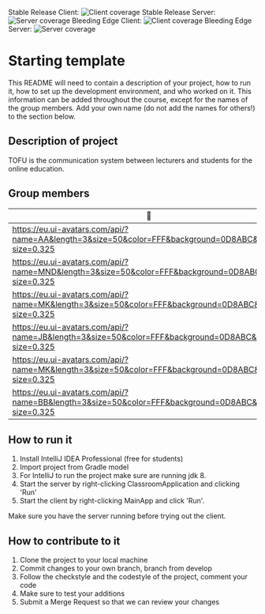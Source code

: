 Stable Release Client: ![Client coverage](https://gitlab.ewi.tudelft.nl/cse1105/2020-2021/team-repositories/oopp-group-54/repository-template/badges/master/coverage.svg?job=client-test)
Stable Release Server: ![Server coverage](https://gitlab.ewi.tudelft.nl/cse1105/2020-2021/team-repositories/oopp-group-54/repository-template/badges/master/coverage.svg?job=server-test)
Bleeding Edge Client: ![Client coverage](https://gitlab.ewi.tudelft.nl/cse1105/2020-2021/team-repositories/oopp-group-54/repository-template/badges/develop/coverage.svg?job=client-test)
Bleeding Edge Server: ![Server coverage](https://gitlab.ewi.tudelft.nl/cse1105/2020-2021/team-repositories/oopp-group-54/repository-template/badges/develop/coverage.svg?job=server-test)


# Starting template

This README will need to contain a description of your project, how to run it, how to set up the development environment, and who worked on it.
This information can be added throughout the course, except for the names of the group members.
Add your own name (do not add the names for others!) to the section below.

## Description of project
TOFU is the communication system between lecturers and students for the online education.

## Group members

| 📸 | Name | Email |
|---|---|---|
| https://eu.ui-avatars.com/api/?name=AA&length=3&size=50&color=FFF&background=0D8ABC&font-size=0.325 | Apoorva Abhishek | A.Abhishek@student.tudelft.nl |
| https://eu.ui-avatars.com/api/?name=MND&length=3&size=50&color=FFF&background=0D8ABC&font-size=0.325 | Mark Dragnev | m.n.dragnev@student.tudelft.nl |
| https://eu.ui-avatars.com/api/?name=MK&length=3&size=50&color=FFF&background=0D8ABC&font-size=0.325 | Milan de Koning | m.dekoning-1@student.tudelft.nl |
| https://eu.ui-avatars.com/api/?name=JB&length=3&size=50&color=FFF&background=0D8ABC&font-size=0.325 | Joosep den Boer | j.denboer-3@student.tudelft.nl |
| https://eu.ui-avatars.com/api/?name=MK&length=3&size=50&color=FFF&background=0D8ABC&font-size=0.325 | Martynas Krupskis | m.krupskis@student.tudelft.nl
| https://eu.ui-avatars.com/api/?name=BB&length=3&size=50&color=FFF&background=0D8ABC&font-size=0.325 | Bartu Bali | b.b.bali@student.tudelft.nl | 
<!-- Instructions (remove once assignment has been completed -->
<!-- - Add (only!) your own name to the table above (use Markdown formatting) -->
<!-- - Mention your *student* email address -->
<!-- - Preferably add a recognisable photo, otherwise add your GitLab photo -->
<!-- - (please make sure the photos have the same size) --> 

## How to run it
1. Install IntelliJ IDEA Professional (free for students)
2. Import project from Gradle model
3. For IntelliJ to run the project make sure are running jdk 8.
4. Start the server by right-clicking ClassroomApplication and clicking 'Run'
5. Start the client by right-clicking MainApp and click 'Run'.

Make sure you have the server running before trying out the client.
## How to contribute to it
1. Clone the project to your local machine
2. Commit changes to your own branch, branch from develop
3. Follow the checkstyle and the codestyle of the project, comment your code
4. Make sure to test your additions
3. Submit a Merge Request so that we can review your changes